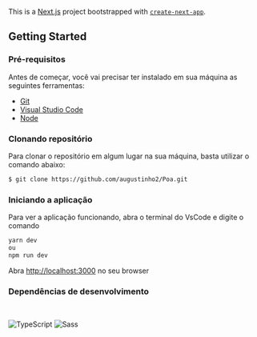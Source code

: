 This is a [Next.js](https://nextjs.org/) project bootstrapped with [`create-next-app`](https://github.com/vercel/next.js/tree/canary/packages/create-next-app).
## Getting Started

### Pré-requisitos

Antes de começar, você vai precisar ter instalado em sua máquina as seguintes ferramentas:

- [Git](https://git-scm.com/)
- [Visual Studio Code](https://code.visualstudio.com/)
- [Node](https://nodejs.org/en)


### Clonando repositório

Para clonar o repositório em algum lugar na sua máquina, basta utilizar o comando abaixo:
```bash
$ git clone https://github.com/augustinho2/Poa.git
```
### Iniciando a aplicação
Para ver a aplicação funcionando, abra o terminal do VsCode e digite o comando
```sh
yarn dev
ou
npm run dev
```

Abra [http://localhost:3000](http://localhost:3000) no seu browser
<br>
### Dependências de desenvolvimento
<br>

 ![TypeScript](https://img.shields.io/badge/TypeScript-007ACC?style=for-the-badge&logo=typescript&logoColor=white)
 ![Sass](https://img.shields.io/badge/Sass-CC6699?style=for-the-badge&logo=sass&logoColor=white)
